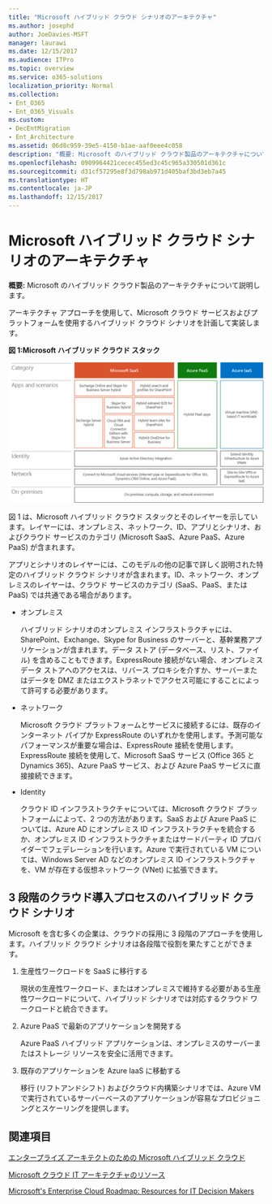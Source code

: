 ```yaml
---
title: "Microsoft ハイブリッド クラウド シナリオのアーキテクチャ"
ms.author: josephd
author: JoeDavies-MSFT
manager: laurawi
ms.date: 12/15/2017
ms.audience: ITPro
ms.topic: overview
ms.service: o365-solutions
localization_priority: Normal
ms.collection:
- Ent_O365
- Ent_O365_Visuals
ms.custom:
- DecEntMigration
- Ent_Architecture
ms.assetid: 06d8c959-39e5-4150-b1ae-aaf0eee4c058
description: "概要: Microsoft のハイブリッド クラウド製品のアーキテクチャについて説明します。"
ms.openlocfilehash: 0909964421cecec455ed3c45c965a330501d361c
ms.sourcegitcommit: d31cf57295e8f3d798ab971d405baf3bd3eb7a45
ms.translationtype: HT
ms.contentlocale: ja-JP
ms.lasthandoff: 12/15/2017
---
```

# <a name="architecture-of-microsoft-hybrid-cloud-scenarios"></a>Microsoft ハイブリッド クラウド シナリオのアーキテクチャ

 **概要:** Microsoft のハイブリッド クラウド製品のアーキテクチャについて説明します。
  
アーキテクチャ アプローチを使用して、Microsoft クラウド サービスおよびプラットフォームを使用するハイブリッド クラウド シナリオを計画して実装します。
  
**図 1:Microsoft ハイブリッド クラウド スタック**

![Microsoft ハイブリッド クラウド スタック](images/Hybrid_Poster/Hybrid_Cloud_Stack.png)
  
図 1 は、Microsoft ハイブリッド クラウド スタックとそのレイヤーを示しています。レイヤーには、オンプレミス、ネットワーク、ID、アプリとシナリオ、およびクラウド サービスのカテゴリ (Microsoft SaaS、Azure PaaS、Azure PaaS) が含まれます。
  
アプリとシナリオのレイヤーには、このモデルの他の記事で詳しく説明された特定のハイブリッド クラウド シナリオが含まれます。ID、ネットワーク、オンプレミスのレイヤーは、クラウド サービスのカテゴリ (SaaS、PaaS、または PaaS) では共通である場合があります。
  
- オンプレミス
    
    ハイブリッド シナリオのオンプレミス インフラストラクチャには、SharePoint、Exchange、Skype for Business のサーバーと、基幹業務アプリケーションが含まれます。データ ストア (データベース、リスト、ファイル) を含めることもできます。ExpressRoute 接続がない場合、オンプレミス データ ストアへのアクセスは、リバース プロキシを介すか、サーバーまたはデータを DMZ またはエクストラネットでアクセス可能にすることによって許可する必要があります。
    
- ネットワーク
    
    Microsoft クラウド プラットフォームとサービスに接続するには、既存のインターネット パイプか ExpressRoute のいずれかを使用します。予測可能なパフォーマンスが重要な場合は、ExpressRoute 接続を使用します。ExpressRoute 接続を使用して、Microsoft SaaS サービス (Office 365 と Dynamics 365)、Azure PaaS サービス、および Azure PaaS サービスに直接接続できます。
    
- Identity
    
    クラウド ID インフラストラクチャについては、Microsoft クラウド プラットフォームによって、2 つの方法があります。SaaS および Azure PaaS については、Azure AD にオンプレミス ID インフラストラクチャを統合するか、オンプレミス ID インフラストラクチャまたはサードパーティ ID プロバイダーでフェデレーションを行います。Azure で実行されている VM については、Windows Server AD などのオンプレミス ID インフラストラクチャを、VM が存在する仮想ネットワーク (VNet) に拡張できます。
    
## <a name="hybrid-cloud-scenarios-for-the-three-phase-cloud-adoption-process"></a>3 段階のクラウド導入プロセスのハイブリッド クラウド シナリオ

Microsoft を含む多くの企業は、クラウドの採用に 3 段階のアプローチを使用します。ハイブリッド クラウド シナリオは各段階で役割を果たすことができます。
  
1. 生産性ワークロードを SaaS に移行する
    
    現状の生産性ワークロード、またはオンプレミスで維持する必要がある生産性ワークロードについて、ハイブリッド シナリオでは対応するクラウド ワークロードと統合できます。
    
2. Azure PaaS で最新のアプリケーションを開発する
    
    Azure PaaS ハイブリッド アプリケーションは、オンプレミスのサーバーまたはストレージ リソースを安全に活用できます。
    
3. 既存のアプリケーションを Azure IaaS に移動する
    
    移行 (リフトアンドシフト) およびクラウド内構築シナリオでは、Azure VM で実行されているサーバーベースのアプリケーションが容易なプロビジョニングとスケーリングを提供します。
    
## <a name="see-also"></a>関連項目

[エンタープライズ アーキテクトのための Microsoft ハイブリッド クラウド](microsoft-hybrid-cloud-for-enterprise-architects.md)
  
[Microsoft クラウド IT アーキテクチャのリソース](microsoft-cloud-it-architecture-resources.md)

[Microsoft's Enterprise Cloud Roadmap: Resources for IT Decision Makers](https://sway.com/FJ2xsyWtkJc2taRD)



